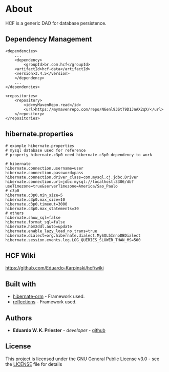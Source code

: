 # About

HCF is a generic DAO for database persistence.

## Dependency Management
```
<dependencies>
    ...
    <dependency>
        <groupId>br.com.hcf</groupId>
	<artifactId>hcf-data</artifactId>
	<version>3.4.5</version>
    </dependency>
    ...
</dependencies>
```
```
<repositories>
    <repository>
        <id>myMavenRepo.read</id>
        <url>https://mymavenrepo.com/repo/N6enl93StT9D1JnAX2qX/</url>
    </repository>
</repositories>
```

## hibernate.properties
```
# example hibernate.properties
# mysql database used for reference
# property hibernate.c3p0 need hibernate-c3p0 dependency to work

# hibernate
hibernate.connection.username=user
hibernate.connection.password=pass
hibernate.connection.driver_class=com.mysql.cj.jdbc.Driver
hibernate.connection.url=jdbc:mysql://localhost:3306/db?useTimezone=true&serverTimezone=America/Sao_Paulo
# c3p0
hibernate.c3p0.min_size=5
hibernate.c3p0.max_size=10
hibernate.c3p0.timeout=3000
hibernate.c3p0.max_statements=30
# others
hibernate.show_sql=false
hibernate.format_sql=false
hibernate.hbm2ddl.auto=update
hibernate.enable_lazy_load_no_trans=true
hibernate.dialect=org.hibernate.dialect.MySQL5InnoDBDialect
hibernate.session.events.log.LOG_QUERIES_SLOWER_THAN_MS=500
```

## HCF Wiki
https://github.com/Eduardo-Karpinski/hcf/wiki

## Built with
* [hibernate-orm](https://github.com/hibernate/hibernate-orm) - Framework used.
* [reflections](https://github.com/ronmamo/reflections) - Framework used.

## Authors
* **Eduardo W. K. Priester** - *developer* - [github](https://github.com/Eduardo-Karpinski)

## License
This project is licensed under the GNU General Public License v3.0 - see the [LICENSE](LICENSE) file for details
